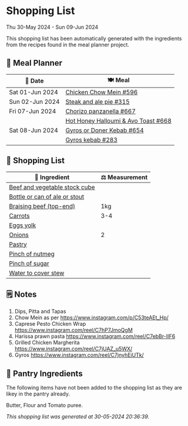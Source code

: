 # Shopping List

Thu 30-May 2024 - Sun 09-Jun 2024

This shopping list has been automatically generated with the ingredients from the recipes found in the meal planner project.

## 📅 Meal Planner

|📅 Date| 🍽️ Meal|
|----|----|
|Sat 01-Jun 2024|[Chicken Chow Mein #596](https://github.com/jcallaghan/The-Cookbook/issues/596)|
|Sun 02-Jun 2024|[Steak and ale pie #315](https://github.com/jcallaghan/The-Cookbook/issues/315)|
|Fri 07-Jun 2024|[Chorizo panzanella #667](https://github.com/jcallaghan/The-Cookbook/issues/667)|
||[Hot Honey Halloumi & Avo Toast #668](https://github.com/jcallaghan/The-Cookbook/issues/668)|
|Sat 08-Jun 2024|[Gyros or Doner Kebab #654](https://github.com/jcallaghan/The-Cookbook/issues/654)|
||[Gyros kebab #283](https://github.com/jcallaghan/The-Cookbook/issues/283)|

## 🛒 Shopping List

| 🍌 Ingredient| ⚖️ Measurement|
|----------|-----------|
|[Beef and vegetable stock cube](https://www.sainsburys.co.uk/gol-ui/SearchResults/Beef%20and%20vegetable%20stock%20cube)||
|[Bottle or can of ale or stout](https://www.sainsburys.co.uk/gol-ui/SearchResults/Bottle%20or%20can%20of%20ale%20or%20stout)||
|[Braising beef (top-end)](https://www.sainsburys.co.uk/gol-ui/SearchResults/Braising%20beef%20(top-end))|1kg|
|[Carrots](https://www.sainsburys.co.uk/gol-ui/SearchResults/Carrots)|3-4|
|[Eggs yolk](https://www.sainsburys.co.uk/gol-ui/SearchResults/Eggs%20yolk)||
|[Onions](https://www.sainsburys.co.uk/gol-ui/SearchResults/Onions)|2|
|[Pastry](https://www.sainsburys.co.uk/gol-ui/SearchResults/Pastry)||
|[Pinch of nutmeg](https://www.sainsburys.co.uk/gol-ui/SearchResults/Pinch%20of%20nutmeg)||
|[Pinch of sugar](https://www.sainsburys.co.uk/gol-ui/SearchResults/Pinch%20of%20sugar)||
|[Water to cover stew](https://www.sainsburys.co.uk/gol-ui/SearchResults/Water%20to%20cover%20stew)||

## 🗒️ Notes

1. Dips, Pitta and Tapas
1. Chow Mein as per https://www.instagram.com/p/C53teAEt_Hp/
1. Caprese Pesto Chicken Wrap
https://www.instagram.com/reel/C7hP7JmoQgM
1. Harissa prawn pasta
https://www.instagram.com/reel/C7ebBr-IIF6
1. Grilled Chicken Margherita
https://www.instagram.com/reel/C7jUAZ_u5WX/
1. Gyros 
https://www.instagram.com/reel/C7jnyhEiUTk/

## 🏪 Pantry Ingredients

The following items have not been added to the shopping list as they are likey in the pantry already.

Butter, Flour and Tomato puree.


_This shopping list was generated at 30-05-2024 20:36:39._